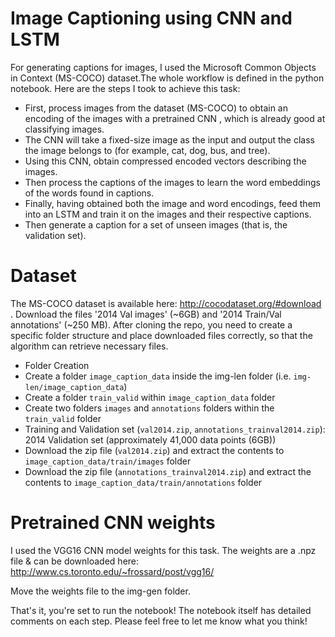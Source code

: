 # Image Captioning using CNN and LSTM

For generating captions for images, I used the Microsoft Common Objects in Context (MS-COCO) dataset.The whole workflow is defined in the python notebook. Here are the steps I took to achieve this task:

- First, process images from the dataset (MS-COCO) to obtain an encoding of the images with a pretrained CNN , which is already good at classifying images. 
- The CNN will take a fixed-size image as the input and output the class the image belongs to (for example, cat, dog, bus, and tree).
- Using this CNN, obtain compressed encoded vectors describing the images.
- Then process the captions of the images to learn the word embeddings of the words found in captions.
- Finally, having obtained both the image and word encodings, feed them into an LSTM and train it on the images and their   respective captions. 
- Then generate a caption for a set of unseen images (that is, the validation set).

# Dataset

The MS-COCO dataset is available here: http://cocodataset.org/#download . Download the files '2014 Val images' (~6GB) and '2014 Train/Val annotations' (~250 MB). After cloning the repo, you need to create a specific folder structure and place downloaded files correctly, so that the algorithm can retrieve necessary files.
* Folder Creation
 * Create a folder `image_caption_data` inside the img-len folder (i.e. `img-len/image_caption_data`)
 * Create a folder `train_valid` within `image_caption_data` folder
 * Create two folders `images` and `annotations` folders within the `train_valid` folder
* Training and Validation set (`val2014.zip`, `annotations_trainval2014.zip`): 2014 Validation set (approximately 41,000 data points (6GB))
 * Download the zip file (`val2014.zip`) and extract the contents to `image_caption_data/train/images` folder
 * Download the zip file (`annotations_trainval2014.zip`) and extract the contents to `image_caption_data/train/annotations` folder
 
 # Pretrained CNN weights
 
 I used the VGG16 CNN model weights for this task. The weights are a .npz file & can be downloaded here: http://www.cs.toronto.edu/~frossard/post/vgg16/
 
Move the weights file to the img-gen folder. 

That's it, you're set to run the notebook! The notebook itself has detailed comments on each step. Please feel free to let me know what you think!
